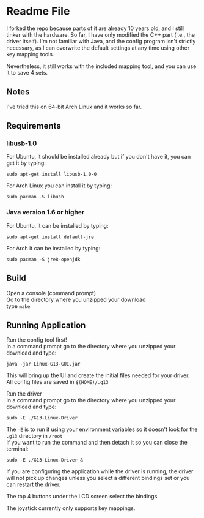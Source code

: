 # Readme File

I forked the repo because parts of it are already 10 years old, and I still tinker with the hardware.
So far, I have only modified the C++ part (i.e., the driver itself). I'm not familiar with Java, and the config program isn't strictly necessary, as I can overwrite the default settings at any time using other key mapping tools.

Nevertheless, it still works with the included mapping tool, and you can use it to save 4 sets.

## Notes

I've tried this on 64-bit Arch Linux and it works so far.  

## Requirements

### libusb-1.0

For Ubuntu, it should be installed already but if you don't have it, you can get it by typing:

    sudo apt-get install libusb-1.0-0

For Arch Linux you can install it by typing:

    sudo pacman -S libusb

### Java version 1.6 or higher

For Ubuntu, it can be installed by typing:

    sudo apt-get install default-jre

For Arch it can be installed by typing:

    sudo pacman -S jre8-openjdk

## Build

Open a console (command prompt)  
Go to the directory where you unzipped your download  
type `make`

## Running Application

Run the config tool first!  
In a command prompt go to the directory where you unzipped your download and type:

    java -jar Linux-G13-GUI.jar

This will bring up the UI and create the initial files needed for your driver.  
All config files are saved in `$(HOME)/.g13`

Run the driver  
In a command prompt go to the directory where you unzipped your download and type:

    sudo -E ./G13-Linux-Driver

The `-E` is to run it using your environment variables so it doesn't look for the `.g13` directory in `/root`  
If you want to run the command and then detach it so you can close the terminal:

    sudo -E ./G13-Linux-Driver &

If you are configuring the application while the driver is running, the driver will not pick up changes unless you select a different bindings set or you can restart the driver.

The top 4 buttons under the LCD screen select the bindings.

The joystick currently only supports key mappings.
